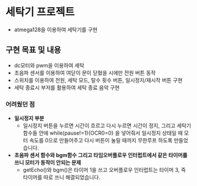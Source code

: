 # 세탁기 프로젝트
* atmega128을 이용하여 세탁기를 구현
## 구현 목표 및 내용
- dc모터와 pwm을 이용하여 세탁 
- 초음파 센서를 이용하여 여닫이 문이 닫혔을 시에만 전원 버튼 동작
- 스위치를 이용하여 전원, 세탁 모드, 탈수 횟수 버튼, 일시정지/재시작 버튼 구현
- 세탁 종료시 부저를 활용하여 세탁 종료 음악 구현
### 어려웠던 점
- **일시정지 부분**
  - 일시정지 버튼을 누르면 시간이 흐르고 다시 누르면 시간이 정지, 그리고 세탁기 함수들 안에 while(pause!=1){OCR0=0} 을 넣어줘서 일시정지 상태일 때 모터 속도를 0으로 만들어주고 다시 버튼이 눌릴 때까지 무한루프 하도록 만들었습니다.
- **초음파 센서 함수와 bgm함수 그리고 타임오버플로우 인터럽트에서 같은 타이머를 쓰니 모터가 동작이 안되는 문제**
  - getEcho()와 bgm()은 타이머 1을 쓰고 오버플로우 인터럽트는 타이머 3, 즉 타이머를 따로 쓰니 해결되었습니다.
